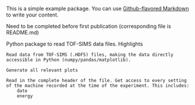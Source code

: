 This is a simple example package. You can use
[Github-flavored Markdown](https://guides.github.com/features/mastering-markdown/)
to write your content.

Need to be completed before first publication
(corresponding file is README.md)



Python package to read TOF-SIMS data files.
Highlights

    Read data from TOF-SIMS (.HDF5) files, making the data directly accessible in Python (numpy/pandas/matplotlib).

    Generate all relevant plots

    Read in the complete header of the file. Get access to every setting of the machine recorded at the time of the experiment. This includes:
        date
        energy
